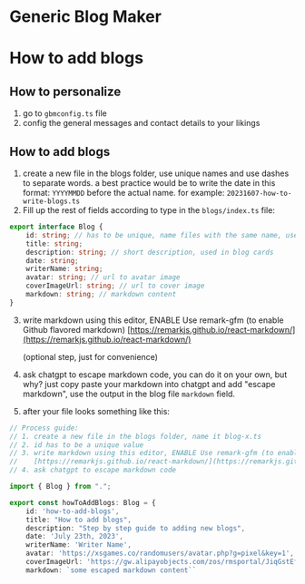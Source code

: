 # Generic Blog Maker

# How to add blogs
## How to personalize
  
  1. go to `gbmconfig.ts` file
  2. config the general messages and contact details to your likings
  
  ## How to add blogs
  
  1. create a new file in the blogs folder, use unique names and use dashes to separate words. a best practice would be to write the date in this format:
     `YYYYMMDD` before the actual name. for example: `20231607-how-to-write-blogs.ts`
  2. Fill up the rest of fields according to type in the `blogs/index.ts` file:
  
  ```typescript
  export interface Blog {
      id: string; // has to be unique, name files with the same name, use dash to separate words  e.g. blog-1.ts
      title: string;
      description: string; // short description, used in blog cards
      date: string;
      writerName: string;
      avatar: string; // url to avatar image
      coverImageUrl: string; // url to cover image
      markdown: string; // markdown content
  }
  ```
  
  3. write markdown using this editor, ENABLE Use remark-gfm (to enable Github flavored markdown) 
     [https://remarkjs.github.io/react-markdown/](https://remarkjs.github.io/react-markdown/)
  
     (optional step, just for convenience)
  
  4. ask chatgpt to escape markdown code, you can do it on your own, but why?
     just copy paste your markdown into chatgpt and add "escape markdown", use the output in the blog file `markdown` field.
  
  5. after your file looks something like this:
  
  ```typescript
  // Process guide:
  // 1. create a new file in the blogs folder, name it blog-x.ts
  // 2. id has to be a unique value
  // 3. write markdown using this editor, ENABLE Use remark-gfm (to enable Github flavored markdown) 
  //    [https://remarkjs.github.io/react-markdown/](https://remarkjs.github.io/react-markdown/)
  // 4. ask chatgpt to escape markdown code
  
  import { Blog } from ".";
  
  export const howToAddBlogs: Blog = {
      id: 'how-to-add-blogs',
      title: "How to add blogs",
      description: "Step by step guide to adding new blogs",
      date: 'July 23th, 2023',
      writerName: 'Writer Name',
      avatar: 'https://xsgames.co/randomusers/avatar.php?g=pixel&key=1',
      coverImageUrl: 'https://gw.alipayobjects.com/zos/rmsportal/JiqGstEfoWAOHiTxclqi.png',
      markdown: `some escaped markdown content``